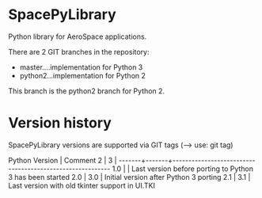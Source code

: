 SpacePyLibrary
==============

Python library for AeroSpace applications.

There are 2 GIT branches in the repository:
- master....implementation for Python 3
- python2...implementation for Python 2

This branch is the python2 branch for Python 2.

Version history
===============

SpacePyLibrary versions are supported via GIT tags (--> use: git tag)

Python Version | Comment
   2   |   3   |
-------+-------+----------------------------------------------------------
  1.0  |       | Last version before porting to Python 3 has been started
  2.0  |  3.0  | Initial version after Python 3 porting
  2.1  |  3.1  | Last version with old tkinter support in UI.TKI
